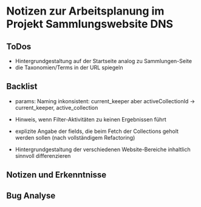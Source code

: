# Notizen zur Arbeitsplanung im Projekt Sammlungswebsite DNS

## ToDos

- Hintergrundgestaltung auf der Startseite analog zu Sammlungen-Seite
- die Taxonomien/Terms in der URL spiegeln


## Backlist

- params: Naming inkonsistent: current_keeper aber activeCollectionId -> current_keeper, active_collection

- Hinweis, wenn Filter-Aktivitäten zu keinen Ergebnissen führt
- explizite Angabe der fields, die beim Fetch der Collections geholt werden sollen (nach vollständigem Refactoring)
- Hintergrundgestaltung der verschiedenen Website-Bereiche inhaltlich sinnvoll differenzieren

## Notizen und Erkenntnisse



## Bug Analyse



